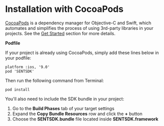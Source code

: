 # Installation with CocoaPods

[CocoaPods](http://cocoapods.org/) is a dependency manager for Objective-C and Swift, which automates and simplifies the process of using 3rd-party libraries in your projects. See the [Get Started](http://cocoapods.org/#get_started) section for more details.

**Podfile**

If your project is already using CocoaPods, simply add these lines below in your podfile:

```
platform :ios, '9.0'
pod 'SENTSDK'
```

Then run the following command from Terminal:

```
pod install
```



You'll also need to include the SDK bundle in your project:

1. Go to the **Build Phases** tab of your target settings
2. Expand the **Copy Bundle Resources** row and click the **+** button
3. Choose the **SENTSDK.bundle** file located inside **SENTSDK.framework**

